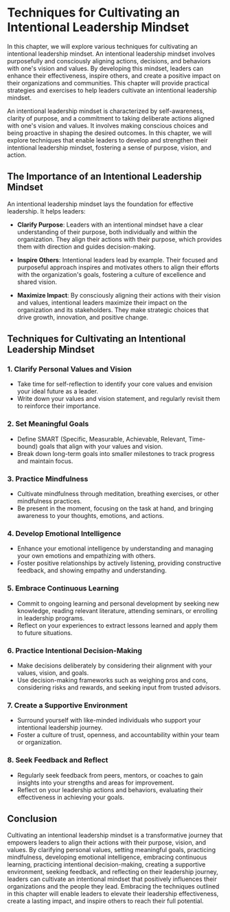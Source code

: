 Techniques for Cultivating an Intentional Leadership Mindset
=====================================================================

In this chapter, we will explore various techniques for cultivating an intentional leadership mindset. An intentional leadership mindset involves purposefully and consciously aligning actions, decisions, and behaviors with one's vision and values. By developing this mindset, leaders can enhance their effectiveness, inspire others, and create a positive impact on their organizations and communities. This chapter will provide practical strategies and exercises to help leaders cultivate an intentional leadership mindset.



An intentional leadership mindset is characterized by self-awareness, clarity of purpose, and a commitment to taking deliberate actions aligned with one's vision and values. It involves making conscious choices and being proactive in shaping the desired outcomes. In this chapter, we will explore techniques that enable leaders to develop and strengthen their intentional leadership mindset, fostering a sense of purpose, vision, and action.

The Importance of an Intentional Leadership Mindset
---------------------------------------------------

An intentional leadership mindset lays the foundation for effective leadership. It helps leaders:

* **Clarify Purpose**: Leaders with an intentional mindset have a clear understanding of their purpose, both individually and within the organization. They align their actions with their purpose, which provides them with direction and guides decision-making.

* **Inspire Others**: Intentional leaders lead by example. Their focused and purposeful approach inspires and motivates others to align their efforts with the organization's goals, fostering a culture of excellence and shared vision.

* **Maximize Impact**: By consciously aligning their actions with their vision and values, intentional leaders maximize their impact on the organization and its stakeholders. They make strategic choices that drive growth, innovation, and positive change.

Techniques for Cultivating an Intentional Leadership Mindset
------------------------------------------------------------

### 1. **Clarify Personal Values and Vision**

* Take time for self-reflection to identify your core values and envision your ideal future as a leader.
* Write down your values and vision statement, and regularly revisit them to reinforce their importance.

### 2. **Set Meaningful Goals**

* Define SMART (Specific, Measurable, Achievable, Relevant, Time-bound) goals that align with your values and vision.
* Break down long-term goals into smaller milestones to track progress and maintain focus.

### 3. **Practice Mindfulness**

* Cultivate mindfulness through meditation, breathing exercises, or other mindfulness practices.
* Be present in the moment, focusing on the task at hand, and bringing awareness to your thoughts, emotions, and actions.

### 4. **Develop Emotional Intelligence**

* Enhance your emotional intelligence by understanding and managing your own emotions and empathizing with others.
* Foster positive relationships by actively listening, providing constructive feedback, and showing empathy and understanding.

### 5. **Embrace Continuous Learning**

* Commit to ongoing learning and personal development by seeking new knowledge, reading relevant literature, attending seminars, or enrolling in leadership programs.
* Reflect on your experiences to extract lessons learned and apply them to future situations.

### 6. **Practice Intentional Decision-Making**

* Make decisions deliberately by considering their alignment with your values, vision, and goals.
* Use decision-making frameworks such as weighing pros and cons, considering risks and rewards, and seeking input from trusted advisors.

### 7. **Create a Supportive Environment**

* Surround yourself with like-minded individuals who support your intentional leadership journey.
* Foster a culture of trust, openness, and accountability within your team or organization.

### 8. **Seek Feedback and Reflect**

* Regularly seek feedback from peers, mentors, or coaches to gain insights into your strengths and areas for improvement.
* Reflect on your leadership actions and behaviors, evaluating their effectiveness in achieving your goals.

Conclusion
----------

Cultivating an intentional leadership mindset is a transformative journey that empowers leaders to align their actions with their purpose, vision, and values. By clarifying personal values, setting meaningful goals, practicing mindfulness, developing emotional intelligence, embracing continuous learning, practicing intentional decision-making, creating a supportive environment, seeking feedback, and reflecting on their leadership journey, leaders can cultivate an intentional mindset that positively influences their organizations and the people they lead. Embracing the techniques outlined in this chapter will enable leaders to elevate their leadership effectiveness, create a lasting impact, and inspire others to reach their full potential.
